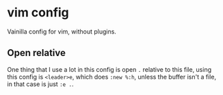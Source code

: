 # vim config

Vainilla config for vim, without plugins.

## Open relative

One thing that I use a lot in this config is open `.` relative to this file,
using this config is `<leader>e`, which does `:new %:h`, unless the buffer
isn't a file, in that case is just `:e .`.
